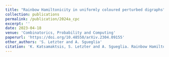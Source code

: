 ```yaml
---
title: "Rainbow Hamiltonicity in uniformly coloured perturbed digraphs"
collection: publications
permalink: /publication/2024a_cpc
excerpt: ''
date: 2023-04-18
venue: 'Combinatorics, Probability and Computing'
paperurl: 'https://doi.org/10.48550/arXiv.2304.09155'
other_authors: 'S. Letzter and A. Sgueglia'
citation: 'K. Katsamaktsis, S. Letzter and A. Sgueglia. Rainbow Hamiltonicity in uniformly coloured perturbed digraphs. Combinatorics, Probability and Computing 33 (2024), 624–642.'
---
```


